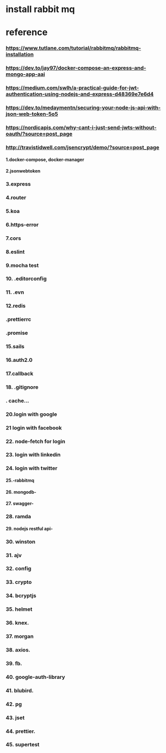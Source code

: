 # install rabbit mq
# reference 
### https://www.tutlane.com/tutorial/rabbitmq/rabbitmq-installation

### https://dev.to/jay97/docker-compose-an-express-and-mongo-app-aai

### https://medium.com/swlh/a-practical-guide-for-jwt-authentication-using-nodejs-and-express-d48369e7e6d4

### https://dev.to/medaymentn/securing-your-node-js-api-with-json-web-token-5o5

### https://nordicapis.com/why-cant-i-just-send-jwts-without-oauth/?source=post_page

### http://travistidwell.com/jsencrypt/demo/?source=post_page


#### 1.docker-compose, docker-manager
#### 2.jsonwebtoken
### 3.express
### 4.router
### 5.koa
### 6.https-error
### 7.cors
### 8.eslint
### 9.mocha test
### 10. .editorconfig
### 11. .evn
### 12.redis
### .prettierrc
### .promise
### 15.sails
### 16.auth2.0
### 17.callback
### 18. .gitignore
### . cache...
### 20.login with google
### 21 login with facebook
### 22. node-fetch for login
### 23. login with linkedin
### 24. login with twitter
#### 25.-rabbitmq 
#### 26. mongodb-
#### 27. swagger-
### 28. ramda
#### 29. nodejs restful api-
### 30. winston
### 31. ajv
### 32. config
### 33. crypto
### 34. bcryptjs
### 35. helmet
### 36. knex.
### 37. morgan
### 38. axios.
### 39. fb.
### 40. google-auth-library
### 41. blubird.
### 42. pg
### 43. jset
### 44. prettier.
### 45. supertest


